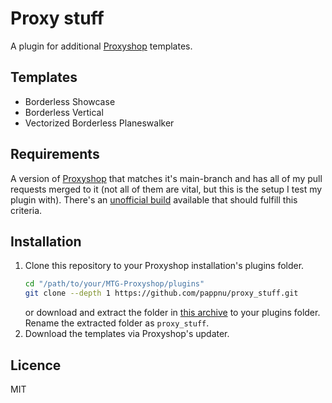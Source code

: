 # Proxy stuff

A plugin for additional [Proxyshop](https://github.com/Investigamer/Proxyshop) templates.

## Templates
- Borderless Showcase
- Borderless Vertical
- Vectorized Borderless Planeswalker

## Requirements

A version of [Proxyshop](https://github.com/Investigamer/Proxyshop) that matches it's main-branch and has all of my pull requests merged to it (not all of them are vital, but this is the setup I test my plugin with). There's an [unofficial build](https://github.com/alex-taxiera/Proxyshop/releases) available that should fulfill this criteria.

## Installation

1. Clone this repository to your Proxyshop installation's plugins folder.
    ```sh
    cd "/path/to/your/MTG-Proxyshop/plugins"
    git clone --depth 1 https://github.com/pappnu/proxy_stuff.git
    ```
    or download and extract the folder in [this archive](https://github.com/pappnu/proxy_stuff/archive/refs/heads/main.zip) to your plugins folder. Rename the extracted folder as `proxy_stuff`.
2. Download the templates via Proxyshop's updater.

## Licence

MIT
